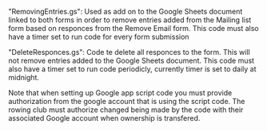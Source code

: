 "RemovingEntries.gs": Used as add on to the Google Sheets document linked to both forms in order to remove entries added from the Mailing list form based on responces from the Remove Email form.
This code must also have a timer set to run code for every form submission

"DeleteResponces.gs": Code te delete all responces to the form. This will not remove entries added to the Google Sheets document.
This code must also have a timer set to run code periodicly, currently timer is set to daily at midnight.

Note that when setting up Google app script code you must provide authorization from the google account that is using the script code. The rowing club must authorize changed being made by the code with their associated Google account when ownership is transfered.